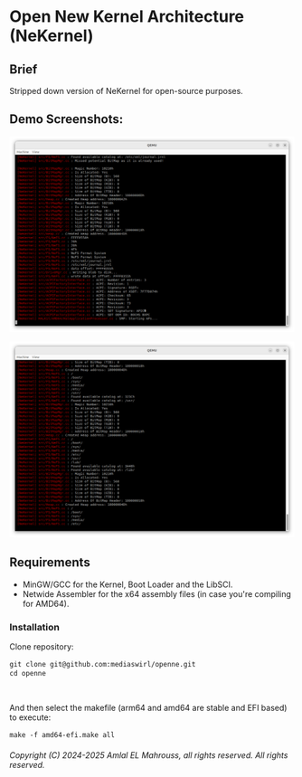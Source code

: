 <!-- README of NeKernel -->

# Open New Kernel Architecture (NeKernel)

## Brief

Stripped down version of NeKernel for open-source purposes.

## Demo Screenshots:

![doc/apic.png](doc/apic.png)

![doc/filesystem.png](doc/filesystem.png)

## Requirements

- MinGW/GCC for the Kernel, Boot Loader and the LibSCI.
- Netwide Assembler for the x64 assembly files (in case you're compiling for AMD64).

### Installation

Clone repository:

```
git clone git@github.com:mediaswirl/openne.git
cd openne
```

</br>

And then select the makefile (arm64 and amd64 are stable and EFI based) to execute:

```
make -f amd64-efi.make all
```

###### Copyright (C) 2024-2025 Amlal EL Mahrouss, all rights reserved. All rights reserved.
